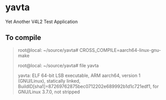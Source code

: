 yavta
====

Yet Another V4L2 Test Application

To compile
----
>root@local: ~/source/yavta# CROSS_COMPILE=aarch64-linux-gnu- make
>
>root@local: ~/source/yavta# file yavta
>
>yavta: ELF 64-bit LSB executable, ARM aarch64, version 1 (GNU/Linux), statically linked, BuildID[sha1]=87269762875bec0712202e689992b1d1c721edf1, for GNU/Linux 3.7.0, not stripped
